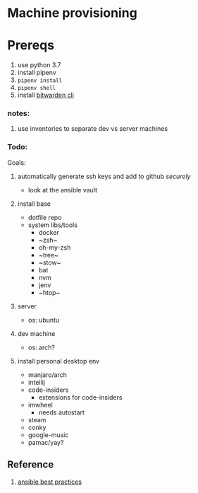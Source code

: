 # Machine provisioning

# Prereqs
1. use python 3.7
1. install pipenv
1. `pipenv install`
1. `pipenv shell`
1. install [bitwarden cli](https://github.com/bitwarden/cli)

### notes:
1. use inventories to separate dev vs server machines

### Todo:
Goals:
1. automatically generate ssh keys and add to github _securely_
    - look at the ansible vault


1. install base
    - dotfile repo
    - system libs/tools
        - docker
        - ~zsh~
        - oh-my-zsh
        - ~tree~
        - ~stow~
        - bat
        - nvm
        - jenv
        - ~htop~

1. server
    - os: ubuntu
1. dev machine
    - os: arch?


1. install personal desktop env
    - manjaro/arch
    - intellij
    - code-insiders
        - extensions for code-insiders
    - imwheel
        - needs autostart
    - steam
    - conky
    - google-music
    - pamac/yay?

## Reference
1. [ansible best practices](https://docs.ansible.com/ansible/latest/user_guide/playbooks_best_practices.html#content-organization)